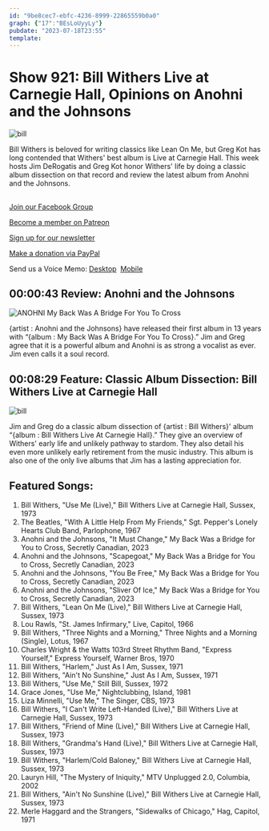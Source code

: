 ```yaml
---
id: "9be8cec7-ebfc-4236-8999-22865559b0a0"
graph: {"17":"BEsLoUyyLy"}
pubdate: "2023-07-18T23:55"
template: 
---
```






# Show 921: Bill Withers Live at Carnegie Hall, Opinions on Anohni and the Johnsons

![bill](https://static.soundopinions.org/images/2023/ab67616d0000b27350b10d78af31493bc9616a8a.jpeg)

Bill Withers is beloved for writing classics like Lean On Me, but Greg Kot has long contended that Withers' best album is Live at Carnegie Hall. This week hosts Jim DeRogatis and Greg Kot honor Withers' life by doing a classic album dissection on that record and review the latest album from Anohni and the Johnsons.



## 

[Join our Facebook Group](https://bit.ly/3sivr9T)

[Become a member on Patreon](https://bit.ly/3slWZvc)

[Sign up for our newsletter](https://bit.ly/3eEvRnG)

[Make a donation via PayPal](https://bit.ly/3dmt9lU)

Send us a Voice Memo: [Desktop](bit.ly/2RyD5Ah)  [Mobile](sayhi.chat/soundops)



## 00:00:43 Review: Anohni and the Johnsons

![ANOHNI My Back Was A Bridge For You To Cross](https://static.soundopinions.org/assets/921/171.jpg)

{artist : Anohni and the Johnsons} have released their first album in 13 years with “{album : My Back Was A Bridge For You To Cross}.” Jim and Greg agree that it is a powerful album and Anohni is as strong a vocalist as ever. Jim even calls it a soul record.



## 00:08:29 Feature: Classic Album Dissection: Bill Withers Live at Carnegie Hall

![bill](https://static.soundopinions.org/images/2023/ab67616d0000b27350b10d78af31493bc9616a8a.jpeg)

Jim and Greg do a classic album dissection of {artist : Bill Withers}' album “{album : Bill Withers Live At Carnegie Hall}.” They give an overview of Withers' early life and unlikely pathway to stardom. They also detail his even more unlikely early retirement from the music industry. This album is also one of the only live albums that Jim has a lasting appreciation for.



## Featured Songs:

1. Bill Withers, "Use Me (Live)," Bill Withers Live at Carnegie Hall, Sussex, 1973
2. The Beatles, "With A Little Help From My Friends," Sgt. Pepper's Lonely Hearts Club Band, Parlophone, 1967
3. Anohni and the Johnsons, "It Must Change," My Back Was a Bridge for You to Cross, Secretly Canadian, 2023
4. Anohni and the Johnsons, "Scapegoat," My Back Was a Bridge for You to Cross, Secretly Canadian, 2023
5. Anohni and the Johnsons, "You Be Free," My Back Was a Bridge for You to Cross, Secretly Canadian, 2023
6. Anohni and the Johnsons, "Sliver Of Ice," My Back Was a Bridge for You to Cross, Secretly Canadian, 2023
7. Bill Withers, "Lean On Me (Live)," Bill Withers Live at Carnegie Hall, Sussex, 1973
8. Lou Rawls, "St. James Infirmary," Live, Capitol, 1966
9. Bill Withers, "Three Nights and a Morning," Three Nights and a Morning (Single), Lotus, 1967
10. Charles Wright & the Watts 103rd Street Rhythm Band, "Express Yourself," Express Yourself, Warner Bros, 1970
11. Bill Withers, "Harlem," Just As I Am, Sussex, 1971
12. Bill Withers, "Ain't No Sunshine," Just As I Am, Sussex, 1971
13. Bill Withers, "Use Me," Still Bill, Sussex, 1972
14. Grace Jones, "Use Me," Nightclubbing, Island, 1981
15. Liza Minnelli, "Use Me," The Singer, CBS, 1973
16. Bill Withers, "I Can't Write Left-Handed (Live)," Bill Withers Live at Carnegie Hall, Sussex, 1973
17. Bill Withers, "Friend of Mine (Live)," Bill Withers Live at Carnegie Hall, Sussex, 1973
18. Bill Withers, "Grandma's Hand (Live)," Bill Withers Live at Carnegie Hall, Sussex, 1973
19. Bill Withers, "Harlem/Cold Baloney," Bill Withers Live at Carnegie Hall, Sussex, 1973
20. Lauryn Hill, "The Mystery of Iniquity," MTV Unplugged 2.0, Columbia, 2002
21. Bill Withers, "Ain't No Sunshine (Live)," Bill Withers Live at Carnegie Hall, Sussex, 1973
22. Merle Haggard and the Strangers, "Sidewalks of Chicago," Hag, Capitol, 1971